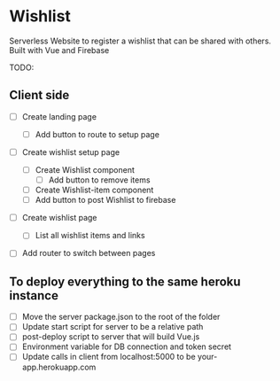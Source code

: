 # Wishlist
Serverless Website to register a wishlist that can be shared with others. Built with Vue and Firebase


TODO:
## Client side
* [ ] Create landing page
  * [ ] Add button to route to setup page
* [ ] Create wishlist setup page
  * [ ] Create Wishlist component
    * [ ] Add button to remove items 
  * [ ] Create Wishlist-item component
  * [ ] Add button to post Wishlist to firebase
* [ ] Create wishlist page
  * [ ] List all wishlist items and links
* [ ] Add router to switch between pages



## To deploy everything to the same heroku instance

* [ ] Move the server package.json to the root of the folder
* [ ] Update start script for server to be a relative path
* [ ] post-deploy script to server that will build Vue.js
* [ ] Environment variable for DB connection and token secret
* [ ] Update calls in client from localhost:5000 to be your-app.herokuapp.com
